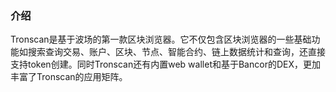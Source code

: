 ### 介绍

Tronscan是基于波场的第一款区块浏览器。它不仅包含区块浏览器的一些基础功能如搜索查询交易、账户、区块、节点、智能合约、链上数据统计和查询，还直接支持token创建。同时Tronscan还有内置web wallet和基于Bancor的DEX，更加丰富了Tronscan的应用矩阵。


